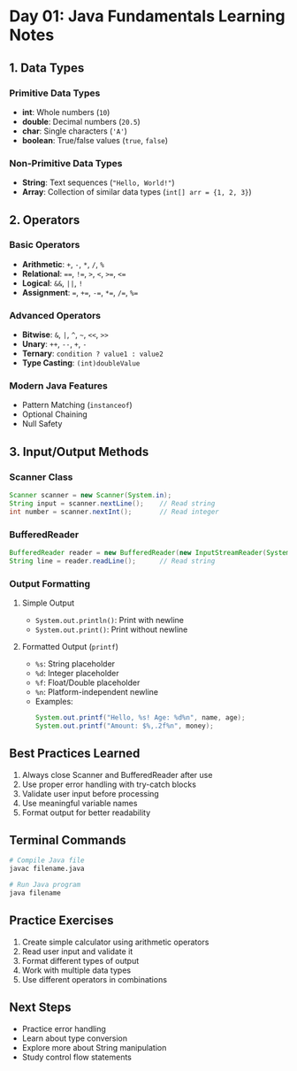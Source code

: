 # Day 01: Java Fundamentals Learning Notes

## 1. Data Types
### Primitive Data Types
- **int**: Whole numbers (`10`)
- **double**: Decimal numbers (`20.5`)
- **char**: Single characters (`'A'`)
- **boolean**: True/false values (`true`, `false`)

### Non-Primitive Data Types
- **String**: Text sequences (`"Hello, World!"`)
- **Array**: Collection of similar data types (`int[] arr = {1, 2, 3}`)

## 2. Operators
### Basic Operators
- **Arithmetic**: `+`, `-`, `*`, `/`, `%`
- **Relational**: `==`, `!=`, `>`, `<`, `>=`, `<=`
- **Logical**: `&&`, `||`, `!`
- **Assignment**: `=`, `+=`, `-=`, `*=`, `/=`, `%=`

### Advanced Operators
- **Bitwise**: `&`, `|`, `^`, `~`, `<<`, `>>`
- **Unary**: `++`, `--`, `+`, `-`
- **Ternary**: `condition ? value1 : value2`
- **Type Casting**: `(int)doubleValue`

### Modern Java Features
- Pattern Matching (`instanceof`)
- Optional Chaining
- Null Safety

## 3. Input/Output Methods

### Scanner Class
```java
Scanner scanner = new Scanner(System.in);
String input = scanner.nextLine();    // Read string
int number = scanner.nextInt();       // Read integer
```

### BufferedReader
```java
BufferedReader reader = new BufferedReader(new InputStreamReader(System.in));
String line = reader.readLine();      // Read string
```

### Output Formatting
1. Simple Output
   - `System.out.println()`: Print with newline
   - `System.out.print()`: Print without newline

2. Formatted Output (`printf`)
   - `%s`: String placeholder
   - `%d`: Integer placeholder
   - `%f`: Float/Double placeholder
   - `%n`: Platform-independent newline
   - Examples:
     ```java
     System.out.printf("Hello, %s! Age: %d%n", name, age);
     System.out.printf("Amount: $%,.2f%n", money);
     ```

## Best Practices Learned
1. Always close Scanner and BufferedReader after use
2. Use proper error handling with try-catch blocks
3. Validate user input before processing
4. Use meaningful variable names
5. Format output for better readability

## Terminal Commands
```bash
# Compile Java file
javac filename.java

# Run Java program
java filename
```

## Practice Exercises
1. Create simple calculator using arithmetic operators
2. Read user input and validate it
3. Format different types of output
4. Work with multiple data types
5. Use different operators in combinations

## Next Steps
- Practice error handling
- Learn about type conversion
- Explore more about String manipulation
- Study control flow statements